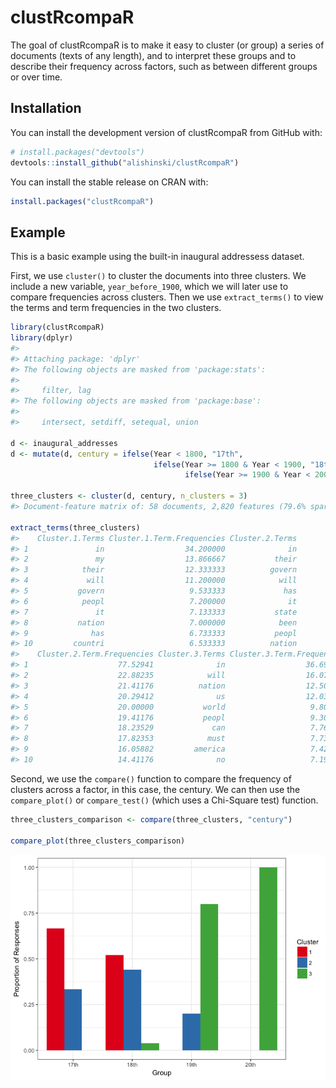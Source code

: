
<!-- README.md is generated from README.Rmd. Please edit that file -->
clustRcompaR
============

The goal of clustRcompaR is to make it easy to cluster (or group) a series of documents (texts of any length), and to interpret these groups and to describe their frequency across factors, such as between different groups or over time.

Installation
------------

You can install the development version of clustRcompaR from GitHub with:

``` r
# install.packages("devtools")
devtools::install_github("alishinski/clustRcompaR")
```

You can install the stable release on CRAN with:

``` r
install.packages("clustRcompaR")
```

Example
-------

This is a basic example using the built-in inaugural addressess dataset.

First, we use `cluster()` to cluster the documents into three clusters. We include a new variable, `year_before_1900`, which we will later use to compare frequencies across clusters. Then we use `extract_terms()` to view the terms and term frequencies in the two clusters.

``` r
library(clustRcompaR)
library(dplyr)
#> 
#> Attaching package: 'dplyr'
#> The following objects are masked from 'package:stats':
#> 
#>     filter, lag
#> The following objects are masked from 'package:base':
#> 
#>     intersect, setdiff, setequal, union

d <- inaugural_addresses
d <- mutate(d, century = ifelse(Year < 1800, "17th",
                                ifelse(Year >= 1800 & Year < 1900, "18th",
                                       ifelse(Year >= 1900 & Year < 2000, "19th", "20th"))))

three_clusters <- cluster(d, century, n_clusters = 3)
#> Document-feature matrix of: 58 documents, 2,820 features (79.6% sparse).

extract_terms(three_clusters)
#>    Cluster.1.Terms Cluster.1.Term.Frequencies Cluster.2.Terms
#> 1               in                  34.200000              in
#> 2               my                  13.866667           their
#> 3            their                  12.333333          govern
#> 4             will                  11.200000            will
#> 5           govern                   9.533333             has
#> 6            peopl                   7.200000              it
#> 7               it                   7.133333           state
#> 8           nation                   7.000000            been
#> 9              has                   6.733333           peopl
#> 10         countri                   6.533333          nation
#>    Cluster.2.Term.Frequencies Cluster.3.Terms Cluster.3.Term.Frequencies
#> 1                    77.52941              in                  36.692308
#> 2                    22.88235            will                  16.076923
#> 3                    21.41176          nation                  12.500000
#> 4                    20.29412              us                  12.038462
#> 5                    20.00000           world                   9.807692
#> 6                    19.41176           peopl                   9.307692
#> 7                    18.23529             can                   7.769231
#> 8                    17.82353            must                   7.730769
#> 9                    16.05882         america                   7.423077
#> 10                   14.41176              no                   7.192308
```

Second, we use the `compare()` function to compare the frequency of clusters across a factor, in this case, the century. We can then use the `compare_plot()` or `compare_test()` (which uses a Chi-Square test) function.

``` r
three_clusters_comparison <- compare(three_clusters, "century")

compare_plot(three_clusters_comparison)
```

![](man/figures/README-unnamed-chunk-2-1.png)
